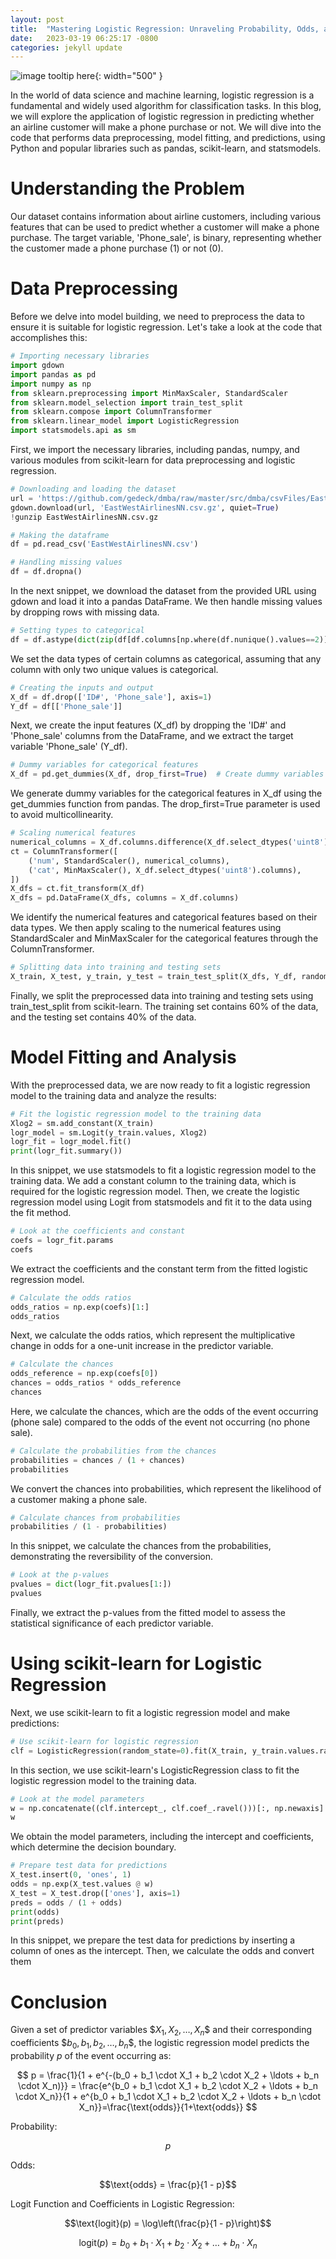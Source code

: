 ```yaml
---
layout: post
title:  "Mastering Logistic Regression: Unraveling Probability, Odds, and the Logit Function"
date:   2023-03-19 06:25:17 -0800
categories: jekyll update
---
```

![image tooltip here](/assets/logistic.PNG){: width="500" }

In the world of data science and machine learning, logistic regression is a fundamental and widely used algorithm for classification tasks. In this blog, we will explore the application of logistic regression in predicting whether an airline customer will make a phone purchase or not. We will dive into the code that performs data preprocessing, model fitting, and predictions, using Python and popular libraries such as pandas, scikit-learn, and statsmodels.

# Understanding the Problem

Our dataset contains information about airline customers, including various features that can be used to predict whether a customer will make a phone purchase. The target variable, 'Phone_sale', is binary, representing whether the customer made a phone purchase (1) or not (0).

# Data Preprocessing

Before we delve into model building, we need to preprocess the data to ensure it is suitable for logistic regression. Let's take a look at the code that accomplishes this:

```python
# Importing necessary libraries
import gdown
import pandas as pd
import numpy as np
from sklearn.preprocessing import MinMaxScaler, StandardScaler
from sklearn.model_selection import train_test_split
from sklearn.compose import ColumnTransformer
from sklearn.linear_model import LogisticRegression
import statsmodels.api as sm
```
First, we import the necessary libraries, including pandas, numpy, and various modules from scikit-learn for data preprocessing and logistic regression.

```python
# Downloading and loading the dataset
url = 'https://github.com/gedeck/dmba/raw/master/src/dmba/csvFiles/EastWestAirlinesNN.csv.gz'
gdown.download(url, 'EastWestAirlinesNN.csv.gz', quiet=True)
!gunzip EastWestAirlinesNN.csv.gz

# Making the dataframe
df = pd.read_csv('EastWestAirlinesNN.csv')

# Handling missing values
df = df.dropna()
```

In the next snippet, we download the dataset from the provided URL using gdown and load it into a pandas DataFrame. We then handle missing values by dropping rows with missing data.

```python
# Setting types to categorical
df = df.astype(dict(zip(df[df.columns[np.where(df.nunique().values==2)]],['category']*1000)))
```
We set the data types of certain columns as categorical, assuming that any column with only two unique values is categorical.

```python
# Creating the inputs and output
X_df = df.drop(['ID#', 'Phone_sale'], axis=1)
Y_df = df[['Phone_sale']]
```

Next, we create the input features (X_df) by dropping the 'ID#' and 'Phone_sale' columns from the DataFrame, and we extract the target variable 'Phone_sale' (Y_df).

```python
# Dummy variables for categorical features
X_df = pd.get_dummies(X_df, drop_first=True)  # Create dummy variables for categorical features
```
We generate dummy variables for the categorical features in X_df using the get_dummies function from pandas. The drop_first=True parameter is used to avoid multicollinearity.

```python
# Scaling numerical features
numerical_columns = X_df.columns.difference(X_df.select_dtypes('uint8').columns)
ct = ColumnTransformer([
    ('num', StandardScaler(), numerical_columns),
    ('cat', MinMaxScaler(), X_df.select_dtypes('uint8').columns),
])
X_dfs = ct.fit_transform(X_df)
X_dfs = pd.DataFrame(X_dfs, columns = X_df.columns)
```
We identify the numerical features and categorical features based on their data types. We then apply scaling to the numerical features using StandardScaler and MinMaxScaler for the categorical features through the ColumnTransformer.

```python
# Splitting data into training and testing sets
X_train, X_test, y_train, y_test = train_test_split(X_dfs, Y_df, random_state=1, test_size=0.4)
```
Finally, we split the preprocessed data into training and testing sets using train_test_split from scikit-learn. The training set contains 60% of the data, and the testing set contains 40% of the data.

# Model Fitting and Analysis

With the preprocessed data, we are now ready to fit a logistic regression model to the training data and analyze the results:

```python
# Fit the logistic regression model to the training data
Xlog2 = sm.add_constant(X_train)
logr_model = sm.Logit(y_train.values, Xlog2)
logr_fit = logr_model.fit()
print(logr_fit.summary())
```
In this snippet, we use statsmodels to fit a logistic regression model to the training data. We add a constant column to the training data, which is required for the logistic regression model. Then, we create the logistic regression model using Logit from statsmodels and fit it to the data using the fit method.

```python
# Look at the coefficients and constant
coefs = logr_fit.params
coefs
```
We extract the coefficients and the constant term from the fitted logistic regression model.

```python
# Calculate the odds ratios
odds_ratios = np.exp(coefs)[1:]
odds_ratios
```
Next, we calculate the odds ratios, which represent the multiplicative change in odds for a one-unit increase in the predictor variable.

```python
# Calculate the chances
odds_reference = np.exp(coefs[0])
chances = odds_ratios * odds_reference
chances
```
Here, we calculate the chances, which are the odds of the event occurring (phone sale) compared to the odds of the event not occurring (no phone sale).

```python
# Calculate the probabilities from the chances
probabilities = chances / (1 + chances)
probabilities
```
We convert the chances into probabilities, which represent the likelihood of a customer making a phone sale.

```python
# Calculate chances from probabilities
probabilities / (1 - probabilities)
```
In this snippet, we calculate the chances from the probabilities, demonstrating the reversibility of the conversion.

```python
# Look at the p-values
pvalues = dict(logr_fit.pvalues[1:])
pvalues
```
Finally, we extract the p-values from the fitted model to assess the statistical significance of each predictor variable.

# Using scikit-learn for Logistic Regression

Next, we use scikit-learn to fit a logistic regression model and make predictions:

```python
# Use scikit-learn for logistic regression
clf = LogisticRegression(random_state=0).fit(X_train, y_train.values.ravel())
```
In this section, we use scikit-learn's LogisticRegression class to fit the logistic regression model to the training data.

```python
# Look at the model parameters
w = np.concatenate((clf.intercept_, clf.coef_.ravel()))[:, np.newaxis]
w
```
We obtain the model parameters, including the intercept and coefficients, which determine the decision boundary.

```python
# Prepare test data for predictions
X_test.insert(0, 'ones', 1)
odds = np.exp(X_test.values @ w)
X_test = X_test.drop(['ones'], axis=1)
preds = odds / (1 + odds)
print(odds)
print(preds)
```
In this snippet, we prepare the test data for predictions by inserting a column of ones as the intercept. Then, we calculate the odds and convert them

# Conclusion

Given a set of predictor variables \$$X_1, X_2, \ldots, X_n$$ and their corresponding coefficients \$$b_0, b_1, b_2, \ldots, b_n\$$, the logistic regression model predicts the probability $p$ of the event occurring as:


$$
p = \frac{1}{1 + e^{-(b_0 + b_1 \cdot X_1 + b_2 \cdot X_2 + \ldots + b_n \cdot X_n)}} = \frac{e^{b_0 + b_1 \cdot X_1 + b_2 \cdot X_2 + \ldots + b_n \cdot X_n}}{1 + e^{b_0 + b_1 \cdot X_1 + b_2 \cdot X_2 + \ldots + b_n \cdot X_n}}=\frac{\text{odds}}{1+\text{odds}}
$$	

Probability:

$$p$$

Odds:

$$\text{odds} = \frac{p}{1 - p}$$

Logit Function and Coefficients in Logistic Regression:

$$\text{logit}(p) = \log\left(\frac{p}{1 - p}\right)$$

$$\text{logit}(p) = b_0 + b_1 \cdot X_1 + b_2 \cdot X_2 + \ldots + b_n \cdot X_n$$
 